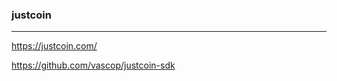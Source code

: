 ### justcoin
---
https://justcoin.com/

https://github.com/vascop/justcoin-sdk

```py

```

```
```

```
```


